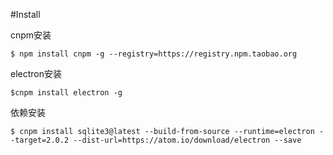 
#Install

cnpm安装

	$ npm install cnpm -g --registry=https://registry.npm.taobao.org
	
electron安装

	$cnpm install electron -g	
	
依赖安装

	$ cnpm install sqlite3@latest --build-from-source --runtime=electron --target=2.0.2 --dist-url=https://atom.io/download/electron --save

